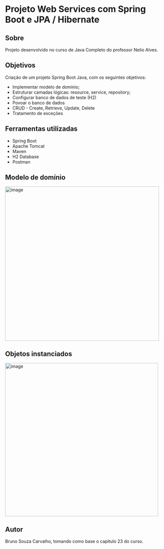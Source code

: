 # Projeto Web Services com Spring Boot e JPA / Hibernate

## Sobre

Projeto desenvolvido no curso de Java Completo do professor Nelio Alves.

## Objetivos

Criação de um projeto Spring Boot Java, com os seguintes objetivos:

- Implementar modelo de domínio;
- Estruturar camadas lógicas: resource, service, repository;
- Configurar banco de dados de teste (H2)
- Povoar o banco de dados
- CRUD - Create, Retrieve, Update, Delete
- Tratamento de exceções


## Ferramentas utilizadas

- Spring Boot
- Apache Tomcat
- Maven
- H2 Database
- Postman

## Modelo de domínio

<img width="498" alt="image" src="https://github.com/brunosouzacv/workshop-springboot4-jpa/assets/94621173/e102c10a-e4fa-4e5f-a735-42a59d1fcfc4">


## Objetos instanciados

<img width="495" alt="image" src="https://github.com/brunosouzacv/workshop-springboot4-jpa/assets/94621173/4a9326ce-c51e-4578-b711-3580c34cc9e5">

## Autor

Bruno Souza Carvalho, tomando como base o capítulo 23 do curso.
